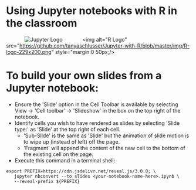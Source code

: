 # Using Jupyter notebooks with R in the classroom

<img alt="Jupyter Logo" src="https://github.com/tanyaschlusser/Jupyter-with-R/blob/master/img/Jupyter-logo-200x200.png"
     style="margin:0 50px;"/>
<img alt="R Logo" src="https://github.com/tanyaschlusser/Jupyter-with-R/blob/master/img/R-logo-229x200.png"
     style="margin:0 50px;/>

# To build your own slides from a Jupyter notebook:

- Ensure the 'Slide' option in the Cell Toolbar is available by selecting
  View → 'Cell toolbar' → 'Slideshow' in the box on the top right of the notebook.
- Identify cells you wish to have rendered as slides by selecting 'Slide type:' as
  'Slide' at the top right of each cell.
  - 'Sub-Slide' is the same as 'Slide' but the animation of slide motion is
    to wipe up (instead of left) off the page.
  - 'Fragment' will append the content of the new cell to the bottom of the existing
    cell on the page.
- Execute this command in a terminal shell:

```shell
export PREFIX=https://cdn.jsdelivr.net/reveal.js/3.0.0; \
   jupyter nbconvert --to slides <your-notebook-name-here>.ipynb \
   --reveal-prefix ${PREFIX}
```

